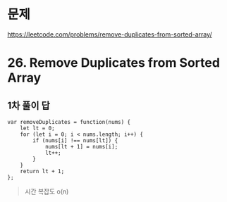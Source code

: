 # 문제
https://leetcode.com/problems/remove-duplicates-from-sorted-array/

# 26. Remove Duplicates from Sorted Array

## 1차 풀이 답
```
var removeDuplicates = function(nums) {
    let lt = 0;
    for (let i = 0; i < nums.length; i++) {
        if (nums[i] !== nums[lt]) {
            nums[lt + 1] = nums[i];
            lt++;
        }
    }
    return lt + 1;
};
```
> 시간 복잡도 o(n)


